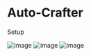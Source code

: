 # Auto-Crafter

Setup

![image](https://user-images.githubusercontent.com/19721540/167280082-061117c6-2ea2-485a-9244-66f5a7a02ef7.png)
![image](https://user-images.githubusercontent.com/19721540/167268633-243f8e6f-3379-423f-bdd1-4ec42fe6ac09.png)
![image](https://user-images.githubusercontent.com/19721540/167280053-fe923fd1-d1fe-4fa2-b7f1-954777643e1c.png)
